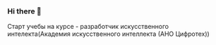 ### Hi there 👋

<!--
**Alexiisssss/Alexiisssss** is a ✨ _special_ ✨ repository because its `README.md` (this file) appears on your GitHub profile.

Here are some ideas to get you started:

- 🔭 I’m currently working on ...
- 🌱 I’m currently learning ...
- 👯 I’m looking to collaborate on ...
- 🤔 I’m looking for help with ...
- 💬 Ask me about ...
- 📫 How to reach me: ...
- 😄 Pronouns: ...
- ⚡ Fun fact: ...
-->


Старт учебы на курсе - разработчик искусственного интелекта(Академия искусственного интеллекта (АНО Цифротех))
